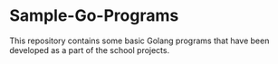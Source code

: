 # Sample-Go-Programs
This repository contains some basic Golang programs that have been developed as a part of the school projects.
